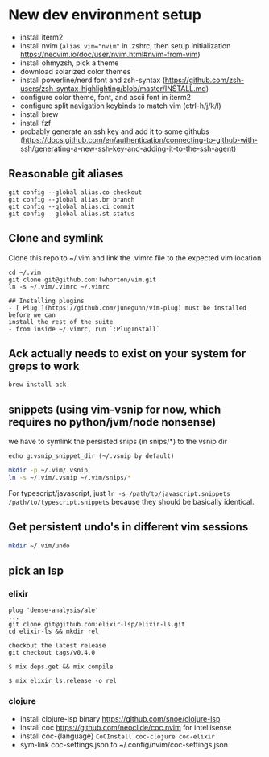 # New dev environment setup

- install iterm2
- install nvim (`alias vim="nvim"` in .zshrc, then setup initialization https://neovim.io/doc/user/nvim.html#nvim-from-vim)
- install ohmyzsh, pick a theme
- download solarized color themes
- install powerline/nerd font and zsh-syntax (https://github.com/zsh-users/zsh-syntax-highlighting/blob/master/INSTALL.md)
- configure color theme, font, and ascii font in iterm2
- configure split navigation keybinds to match vim (ctrl-h/j/k/l)
- install brew
- install fzf
- probably generate an ssh key and add it to some githubs (https://docs.github.com/en/authentication/connecting-to-github-with-ssh/generating-a-new-ssh-key-and-adding-it-to-the-ssh-agent)

## Reasonable git aliases

```
git config --global alias.co checkout
git config --global alias.br branch
git config --global alias.ci commit
git config --global alias.st status
```

## Clone and symlink

Clone this repo to ~/.vim and link the .vimrc file to the expected vim location

```
cd ~/.vim
git clone git@github.com:lwhorton/vim.git
ln -s ~/.vim/.vimrc ~/.vimrc

## Installing plugins
- [ Plug ](https://github.com/junegunn/vim-plug) must be installed before we can
install the rest of the suite
- from inside ~/.vimrc, run `:PlugInstall`
```

## Ack actually needs to exist on your system for greps to work

```
brew install ack
```

## snippets (using vim-vsnip for now, which requires no python/jvm/node nonsense)

we have to symlink the persisted snips (in snips/*) to the vsnip dir

`echo g:vsnip_snippet_dir (~/.vsnip by default)`

```bash
mkdir -p ~/.vim/.vsnip
ln -s ~/.vim/.vsnip ~/.vim/snips/*
```

For typescript/javascript, just `ln -s /path/to/javascript.snippets
/path/to/typescript.snippets` because they should be basically identical.

## Get persistent undo's in different vim sessions
```bash
mkdir ~/.vim/undo
```

## pick an lsp

### elixir

```
plug 'dense-analysis/ale'
...
git clone git@github.com:elixir-lsp/elixir-ls.git
cd elixir-ls && mkdir rel

checkout the latest release
git checkout tags/v0.4.0

$ mix deps.get && mix compile

$ mix elixir_ls.release -o rel
```

### clojure

- install clojure-lsp binary https://github.com/snoe/clojure-lsp
- install coc https://github.com/neoclide/coc.nvim for intellisense
- install coc-{language} `CoCInstall coc-clojure coc-elixir`
- sym-link coc-settings.json to ~/.config/nvim/coc-settings.json
